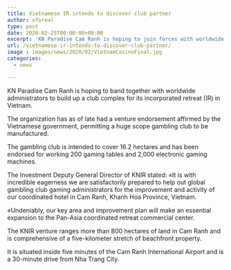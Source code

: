 ```yaml
---
title: Vietnamese IR intends to discover club partner
author: xforeal 
type: post
date: 2020-02-25T00:00:00+00:00
excerpt: 'KN Paradise Cam Ranh is hoping to join forces with worldwide administrators to build up a gambling club complex for its coordinated retreat (IR) in Vietnam '
url: /vietnamese-ir-intends-to-discover-club-partner/
image : images/news/2020/02/VietnamCasinoFinal.jpg
categories:
  - news

---
```

<span style="font-weight: 400;">KN Paradise Cam Ranh is hoping to band together with worldwide administrators to build up a club complex for its incorporated retreat (IR) in Vietnam. </span>

<span style="font-weight: 400;">The organization has as of late had a venture endorsement affirmed by the Vietnamese government, permitting a huge scope gambling club to be manufactured. </span>

<span style="font-weight: 400;">The gambling club is intended to cover 16.2 hectares and has been endorsed for working 200 gaming tables and 2,000 electronic gaming machines. </span>

<span style="font-weight: 400;">The Investment Deputy General Director of KNIR stated: &#171;It is with incredible eagerness we are satisfactorily prepared to help out global gambling club gaming administrators for the improvement and activity of our coordinated hotel in Cam Ranh, Khanh Hoa Province, Vietnam. </span>

<span style="font-weight: 400;">&#171;Undeniably, our key area and improvement plan will make an essential expansion to the Pan-Asia coordinated retreat commercial center. </span>

<span style="font-weight: 400;">The KNIR venture ranges more than 800 hectares of land in Cam Ranh and is comprehensive of a five-kilometer stretch of beachfront property. </span>

<span style="font-weight: 400;">It is situated inside five minutes of the Cam Ranh International Airport and is a 30-minute drive from Nha Trang City. </span>